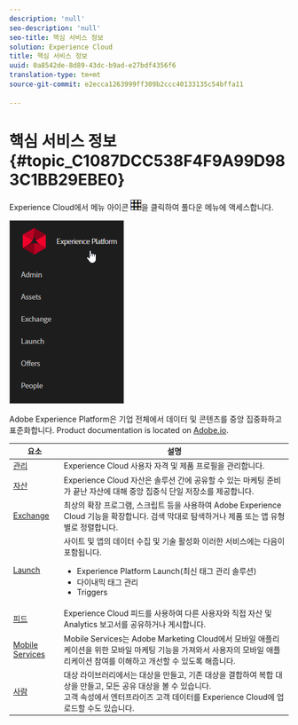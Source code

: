 ```yaml
---
description: 'null'
seo-description: 'null'
seo-title: 핵심 서비스 정보
solution: Experience Cloud
title: 핵심 서비스 정보
uuid: 0a8542de-8d89-43dc-b9ad-e27bdf4356f6
translation-type: tm+mt
source-git-commit: e2ecca1263999ff309b2ccc40133135c54bffa11

---
```



# 핵심 서비스 정보 {#topic_C1087DCC538F4F9A99D983C1BB29EBE0}

Experience Cloud에서 메뉴 아이콘 ![](assets/menu-icon.png)을 클릭하여 풀다운 메뉴에 액세스합니다.

![](assets/experience-cloud-core-services.png)

Adobe Experience Platform은 기업 전체에서 데이터 및 콘텐츠를 중앙 집중화하고 표준화합니다. Product documentation is located on [Adobe.io](https://www.adobe.io/apis/experienceplatform/home/services.html).

| 요소 | 설명 |
|--- |--- |
| [관리](admin-getting-started/admin-getting-started.md) | Experience Cloud 사용자 자격 및 제품 프로필을 관리합니다. |
| [자산](experience-cloud-assets/experience-cloud-assets.md) | Experience Cloud 자산은 솔루션 간에 공유할 수 있는 마케팅 준비가 끝난 자산에 대해 중앙 집중식 단일 저장소를 제공합니다. |
| [Exchange](https://experiencecloud.adobeexchange.com/) | 최상의 확장 프로그램, 스크립트 등을 사용하여 Adobe Experience Cloud 기능을 확장합니다. 검색 막대로 탐색하거나 제품 또는 앱 유형별로 정렬합니다. |
| [Launch](activation/activation.md) | 사이트 및 앱의 데이터 수집 및 기술 활성화 이러한 서비스에는 다음이 포함됩니다.<ul><li>Experience Platform Launch(최신 태그 관리 솔루션)</li><li>다이내믹 태그 관리</li><li>Triggers</li></ul> |
| [피드](feed.md) | Experience Cloud 피드를 사용하여 다른 사용자와 직접 자산 및 Analytics 보고서를 공유하거나 게시합니다. |
| [Mobile Services](https://marketing.adobe.com/resources/help/en_US/mobile/) | Mobile Services는 Adobe Marketing Cloud에서 모바일 애플리케이션을 위한 모바일 마케팅 기능을 가져와서 사용자의 모바일 애플리케이션 참여를 이해하고 개선할 수 있도록 해줍니다. |
| [사람](audience-library/audience-library.md) | 대상 라이브러리에서는 대상을 만들고, 기존 대상을 결합하여 복합 대상을 만들고, 모든 공유 대상을 볼 수 있습니다.<br>고객 속성에서 엔터프라이즈 고객 데이터를 Experience Cloud에 업로드할 수도 있습니다. |
